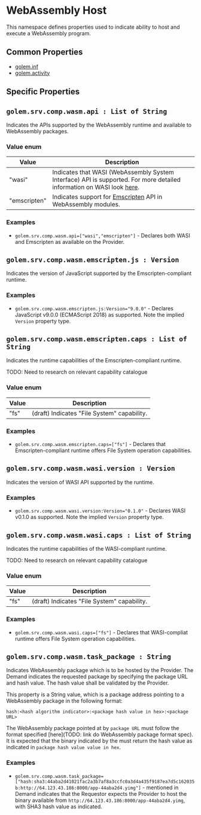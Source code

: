 # WebAssembly Host 
This namespace defines properties used to indicate ability to host and execute a WebAssembly program.

## Common Properties

* [golem.inf](../../../0-commons/golem/inf.md)
* [golem.activity](../../../0-commons/golem/activity.md)

## Specific Properties

## `golem.srv.comp.wasm.api : List of String` 

Indicates the APIs supported by the WebAssembly runtime and available to WebAssembly packages. 

### Value enum
| Value        | Description                                                                                                                                |
| ------------ | ------------------------------------------------------------------------------------------------------------------------------------------ |
| "wasi"       | Indicates that WASI (WebAssembly System Interface) API is supported. For more detailed information on WASI look [here](https://wasi.dev/). |
| "emscripten" | Indicates support for [Emscripten](https://emscripten.org/) API in WebAssembly modules.                                                    |

### **Examples**
* `golem.srv.comp.wasm.api=["wasi","emscripten"]` - Declares both WASI and Emscripten as available on the Provider.

## `golem.srv.comp.wasm.emscripten.js : Version` 

Indicates the version of JavaScript supported by the Emscripten-compliant runtime.

### **Examples**
* `golem.srv.comp.wasm.emscripten.js:Version="9.0.0"` - Declares JavaScript v9.0.0 (ECMAScript 2018) as supported. Note the implied `Version` property type.

## `golem.srv.comp.wasm.emscripten.caps : List of String` 

Indicates the runtime capabilities of the Emscripten-compliant runtime.

TODO: Need to research on relevant capability catalogue

### Value enum
| Value | Description                                 |
| ----- | ------------------------------------------- |
| "fs"  | (draft) Indicates "File System" capability. |

### **Examples**
* `golem.srv.comp.wasm.emscripten.caps=["fs"]` - Declares that Emscripten-compliant runtime offers File System operation capabilities.


## `golem.srv.comp.wasm.wasi.version : Version` 

Indicates the version of WASI API supported by the runtime.

### **Examples**
* `golem.srv.comp.wasm.wasi.version:Version="0.1.0"` - Declares WASI v0.1.0 as supported. Note the implied `Version` property type.

## `golem.srv.comp.wasm.wasi.caps : List of String` 

Indicates the runtime capabilities of the WASI-compliant runtime.

TODO: Need to research on relevant capability catalogue

### Value enum
| Value | Description                                 |
| ----- | ------------------------------------------- |
| "fs"  | (draft) Indicates "File System" capability. |

### **Examples**
* `golem.srv.comp.wasm.wasi.caps=["fs"]` - Declares that WASI-compliat runtime offers File System operation capabilities.


## `golem.srv.comp.wasm.task_package : String` 

Indicates WebAssembly package which is to be hosted by the Provider. The Demand indicates the requested package by specifying the package URL and hash value. The hash value shall be validated by the Provider.

This property is a String value, which is a package address pointing to a WebAssembly package in the following format: 

`hash:<hash algorithm indicator>:<package hash value in hex>:<package URL>`

The WebAssembly package pointed at by `package URL` must follow the format specified [here](TODO: link do WebAssembly package format spec). It is expected that the binary indicated by the must return the hash value as indicated in `package hash value value in hex`.

### **Examples**

* `golem.srv.comp.wasm.task_package=["hash:sha3:44aba2d41021fac2a3b7af8a3ccfc0a3d4a435f9187ea7d5c162035b:http://64.123.43.186:8000/app-44aba2d4.yimg"]` - mentioned in Demand indicates that the Requestor expects the Provider to host the binary available from `http://64.123.43.186:8000/app-44aba2d4.yimg`, with SHA3 hash value as indicated.


